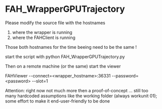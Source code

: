 # FAH_WrapperGPUTrajectory

Please modify the source file with the hostnames
1) where the wrapper is running
2) where the FAHClient is running

Those both hostnames for the time beeing need to be the same !

start the script with
python FAH_WrapperGPUTrajectory.py


Then on a remote machine (or the same) start the viewer

FAHViewer --connect=\<wrapper_hostname\>:36331 --password=\<password\> --slot=1

Attention: right now not much more then a proof-of-concept ... still too many hardcoded assumptions like the working folder (always workunit 01); some effort to make it end-user-friendly to be done


